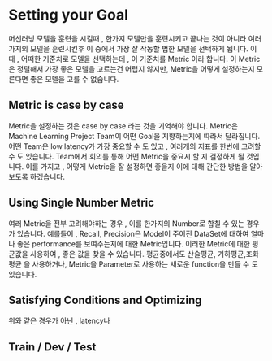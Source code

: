 # Setting your Goal

머신러닝 모델을 훈련을 시킬때 , 한가지 모델만을 훈련시키고 끝나는 것이 아니라 여러가지의 모델을 훈련시킨후 이 중에서 가장 잘 작동할 법한 모델을 선택하게 됩니다. 이 때 , 어떠한 기준치로 모델을 선택하는데 , 이 기준치를 Metric 이라 합니다. 이 Metric은 정렬해서 가장 좋은 모델을 고르는건 어렵지 않지만, Metric을 어떻게 설정하는지 모른다면 좋은 모델을 고를 수 없습니다.

## Metric is case by case

Metric을 설정하는 것은 case by case 라는 것을 기억해야 합니다. Metric은 Machine Learning Project Team이 어떤 Goal을 지향하는지에 따라서 달라집니다. 어떤 Team은 low latency가 가장 중요할 수 도 있고 , 여러개의 지표를 한번에 고려할 수 도 있습니다. Team에서 회의를 통해 어떤 Metric을 중요시 할 지 결정하게 될 것입니다. 이를 가지고 , 어떻게 Metric을 잘 설정하면 좋을지 이에 대해 간단한 방법을 알아보도록 하겠습니다.



## Using Single Number Metric

여러 Metric을 전부 고려해야하는 경우 , 이를 한가지의 Number로 합칠 수 있는 경우가 있습니다. 예를들어 , Recall, Precision은 Model이 주어진 DataSet에 대하여 얼마나 좋은 performance를 보여주는지에 대한 Metric입니다. 이러한 Metric에 대한 평균값을 사용하여 , 좋은 값을 찾을 수 있습니다. 평균중에서도 산술평균, 기하평균,조화평균 을 사용하거나, Metric을 Parameter로 사용하는 새로운 function을 만들 수 도 있습니다. 



## Satisfying Conditions and Optimizing

위와 같은 경우가 아닌 , latency나 





## Train / Dev / Test 